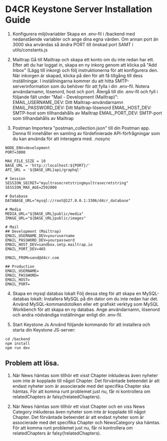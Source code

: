 # D4CR Keystone Server Installation Guide

1. Konfigurera miljövariabler
   Skapa en .env-fil i /backend med nedanstående variabler och ange dina egna värden.
   Om annan port än 3000 ska användas så ändra PORT till önskad port SAMT i utils/constants.js

2. Mailtrap
   Gå till Mailtrap och skapa ett konto om du inte redan har ett.
   Efter att du har loggat in, skapa en ny inkorg genom att klicka på "Add Inbox" (Lägg till inkorg) och följ instruktionerna för att konfigurera den.
   När inkorgen är skapad, klicka på den för att få tillgång till dess inställningar.
   I inställningarna kommer du att hitta SMTP-serverinformation som du behöver för att fylla i din .env-fil. Notera användarnamn, lösenord, host och port.
   Återgå till din .env-fil och fyll i följande fält under "Mail - Development (Mailtrap)":
   EMAIL_USERNAME_DEV: Ditt Mailtrap-användarnamn
   EMAIL_PASSWORD_DEV: Ditt Mailtrap-lösenord
   EMAIL_HOST_DEV: SMTP-host som tillhandahålls av Mailtrap
   EMAIL_PORT_DEV: SMTP-port som tillhandahålls av Mailtrap

3. Postman
   Importera "postman_collection.json" till din Postman app.
   Denna fil innehåller en samling av fördefinierade API-förfrågningar som du kan använda för att interagera med.
   .nosync

```
NODE_ENV=development
PORT=3000

MAX_FILE_SIZE = 10
BASE_URL = 'http://localhost:${PORT}/'
API_URL = '${BASE_URL}api/graphql'

# Session
SESSION_SECRET="myultrasecretstringmyultrasecretstring"
SESSION_MAX_AGE=2592000

# Database
DATABASE_URL="mysql://root@127.0.0.1:3306/d4cr_database"

# Media
MEDIA_URL="${BASE_URL}public/media"
IMAGE_URL="${BASE_URL}public/images"

# Mail
## Development (Mailtrap)
EMAIL_USERNAME_DEV=yourusername
EMAIL_PASSWORD_DEV=yourpassword
EMAIL_HOST_DEV=sandbox.smtp.mailtrap.io
EMAIL_PORT_DEV=465

EMAIL_FROM=send@d4cr.com

## Production
EMAIL_USERNAME=
EMAIL_PASSWORD=
EMAIL_HOST=
EMAIL_PORT=

```

4. Skapa en mysql databas lokalt
   Följ dessa steg för att skapa en MySQL-databas lokalt:
   Installera MySQL på din dator om du inte redan har det.
   Använd MySQL-kommandotolken eller ett grafiskt verktyg som MySQL Workbench för att skapa en ny databas. Ange användarnamn, lösenord och andra nödvändiga inställningar enligt din .env-fil.

5. Start Keystone Js
   Använd följande kommando för att installera och starta din Keystone JS-server:

```
cd /backend
npm install
npm run dev

```

## Problem att lösa.

1. När News hämtas som tillhör ett visst Chapter inkluderas även nyheter som inte är kopplade till något Chapter. Det förväntade beteendet är att endast nyheter som är associerade med det specifika Chapter ska hämtas. För att komma runt problemet just nu, får ni kontrollera om relatedChapters är falsy(!relatedChapters).

2. När News hämtas som tillhör ett visst Chapter och en viss News Category inkluderas även nyheter som inte är kopplade till något Chapter. Det förväntade beteendet är att endast nyheter som är associerade med det specifika Chapter och NewsCategory ska hämtas. För att komma runt problemet just nu, får ni kontrollera om relatedChapters är falsy(!relatedChapters).
